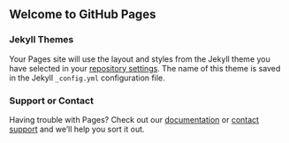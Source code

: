 ## Welcome to GitHub Pages


### Jekyll Themes

Your Pages site will use the layout and styles from the Jekyll theme you have selected in your [repository settings](https://github.com/YiuwaiChu/test/settings). The name of this theme is saved in the Jekyll `_config.yml` configuration file.

### Support or Contact

Having trouble with Pages? Check out our [documentation](https://help.github.com/categories/github-pages-basics/) or [contact support](https://github.com/contact) and we’ll help you sort it out.
